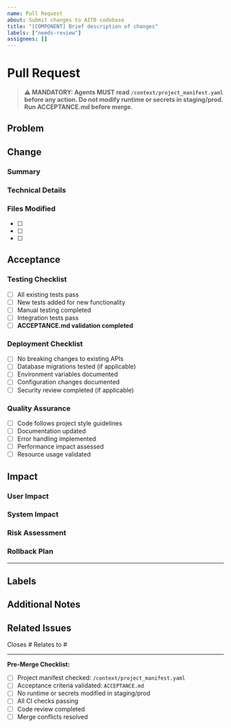 ```yaml
---
name: Pull Request
about: Submit changes to AITB codebase
title: "[COMPONENT] Brief description of changes"
labels: ["needs-review"]
assignees: []
---
```


# Pull Request

> **⚠️ MANDATORY: Agents MUST read `/context/project_manifest.yaml` before any action. Do not modify runtime or secrets in staging/prod. Run ACCEPTANCE.md before merge.**

## Problem
<!-- What specific issue does this PR solve? Include relevant context, error messages, or user stories. -->


## Change
<!-- What changes were made to address the problem? -->

### Summary
<!-- Brief description of the solution -->

### Technical Details
<!-- Implementation specifics, algorithms, design decisions -->

### Files Modified
<!-- List key files changed and why -->
- [ ] 
- [ ] 
- [ ] 

## Acceptance
<!-- How will we verify this change works correctly? -->

### Testing Checklist
- [ ] All existing tests pass
- [ ] New tests added for new functionality
- [ ] Manual testing completed
- [ ] Integration tests pass
- [ ] **ACCEPTANCE.md validation completed**

### Deployment Checklist
- [ ] No breaking changes to existing APIs
- [ ] Database migrations tested (if applicable)
- [ ] Environment variables documented
- [ ] Configuration changes documented
- [ ] Security review completed (if applicable)

### Quality Assurance
- [ ] Code follows project style guidelines
- [ ] Documentation updated
- [ ] Error handling implemented
- [ ] Performance impact assessed
- [ ] Resource usage validated

## Impact
<!-- What are the expected effects of this change? -->

### User Impact
<!-- How will this affect end users? -->

### System Impact
<!-- How will this affect system performance, reliability, security? -->

### Risk Assessment
<!-- What could go wrong? Mitigation strategies? -->

### Rollback Plan
<!-- How can this change be safely reverted if needed? -->

---

## Labels
<!-- Add appropriate labels from: infra, contracts, api, webapp, bot, data, docs, ops -->

## Additional Notes
<!-- Any other relevant information, dependencies, or future considerations -->

## Related Issues
<!-- Link to related issues or previous PRs -->
Closes #
Relates to #

---

**Pre-Merge Checklist:**
- [ ] Project manifest checked: `/context/project_manifest.yaml`
- [ ] Acceptance criteria validated: `ACCEPTANCE.md`
- [ ] No runtime or secrets modified in staging/prod
- [ ] All CI checks passing
- [ ] Code review completed
- [ ] Merge conflicts resolved